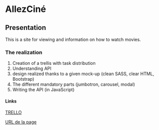 # AllezCiné

## Presentation 

This is a site for viewing and information on how to watch movies.

### The realization
1. Creation of a trellis with task distribution
2. Understanding API
3. design realized thanks to a given mock-up  (clean SASS, clear HTML, Bootstrap)
4. The different mandatory parts (jumbotron, carousel, modal)
5. Writing the API (in JavaScript)


#### Links
[TRELLO](https://trello.com/b/QTKTZMwG/allo-cin%C3%A9) 

[URL de la page](https://manonbracke.github.io/AllezCine/) 
